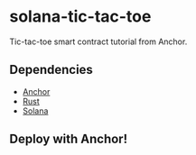 # solana-tic-tac-toe
Tic-tac-toe smart contract tutorial from Anchor.

## Dependencies

- [Anchor](https://www.anchor-lang.com/docs/installation)
- [Rust](rust-lang.org/tools/install)
- [Solana](https://docs.solana.com/cli/install-solana-cli-tools)

## Deploy with Anchor!
